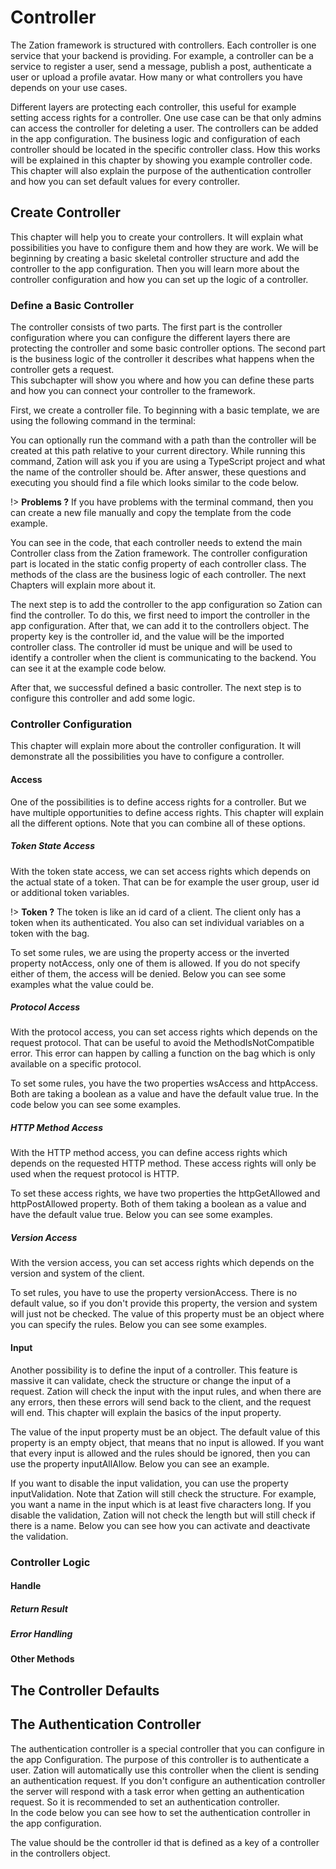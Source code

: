 # Controller

The Zation framework is structured with controllers. 
Each controller is one service that your backend is providing. 
For example, a controller can be a service to register a user, send a message, publish a post, authenticate a user or upload a profile avatar. 
How many or what controllers you have depends on your use cases. 

Different layers are protecting each controller, this useful for example setting access rights for a controller. 
One use case can be that only admins can access the controller for deleting a user. 
The controllers can be added in the app configuration. 
The business logic and configuration of each controller should be located in the specific controller class. 
How this works will be explained in this chapter by showing you example controller code. 
This chapter will also explain the purpose of the authentication controller and how you can set default values for every controller.

## Create Controller

This chapter will help you to create your controllers. 
It will explain what possibilities you have to configure them and how they are work.
We will be beginning by creating a basic skeletal controller structure and add the controller to the app configuration. 
Then you will learn more about the controller configuration and how you can set up the logic of a controller.

### Define a Basic Controller

The controller consists of two parts. 
The first part is the controller configuration where you can configure the different layers there are protecting the controller and some basic controller options. 
The second part is the business logic of the controller it describes what happens when the controller gets a request.  
This subchapter will show you where and how you can define these parts and how you can connect your controller to the framework.

First, we create a controller file. 
To beginning with a basic template, we are using the following command in the terminal:

[](../../_code/initController.sh ':include :type=bash')

You can optionally run the command with a path than the controller will be created at this path relative to your current directory. 
While running this command, Zation will ask you if you are using a TypeScript project and what the name of the controller should be. 
After answer, these questions and executing you should find a file which looks similar to the code below.

!> **Problems ?**  If you have problems with the terminal command, then you can create a new file manually and copy the template from the code example.

[](../../_code/controllerTemplate.ts ':include :type=ts')

You can see in the code, that each controller needs to extend the main Controller class from the Zation framework.
The controller configuration part is located in the static config property of each controller class. 
The methods of the class are the business logic of each controller. 
The next Chapters will explain more about it.

The next step is to add the controller to the app configuration so Zation can find the controller.
To do this, we first need to import the controller in the app configuration. 
After that, we can add it to the controllers object.
The property key is the controller id, and the value will be the imported controller class. 
The controller id must be unique and will be used to identify a controller when the client is communicating to the backend.
You can see it at the example code below.

[](../../_code/addController.ts ':include :type=ts')

After that, we successful defined a basic controller.
The next step is to configure this controller and add some logic.

### Controller Configuration

This chapter will explain more about the controller configuration. 
It will demonstrate all the possibilities you have to configure a controller.

#### Access
One of the possibilities is to define access rights for a controller.
But we have multiple opportunities to define access rights. 
This chapter will explain all the different options. 
Note that you can combine all of these options.

##### Token State Access

With the token state access, we can set access rights which depends on the actual state of a token. 
That can be for example the user group, user id or additional token variables.

!> **Token ?** The token is like an id card of a client. The client only has a token when its authenticated. You also can set individual variables on a token with the bag.

To set some rules, we are using the property access or the inverted property notAccess, only one of them is allowed.
If you do not specify either of them, the access will be denied. 
Below you can see some examples what the value could be.

[](../../_code/controllerUserStateAccess.ts ':include :type=ts')

##### Protocol Access

With the protocol access, you can set access rights which depends on the request protocol.
That can be useful to avoid the MethodIsNotCompatible error. 
This error can happen by calling a function on the bag which is only available on a specific protocol.

To set some rules, you have the two properties wsAccess and httpAccess.
Both are taking a boolean as a value and have the default value true.
In the code below you can see some examples.

[](../../_code/protocolAccess.ts ':include :type=ts')

##### HTTP Method Access

With the HTTP method access, you can define access rights which depends on the requested HTTP method. 
These access rights will only be used when the request protocol is HTTP.

To set these access rights, we have two properties the httpGetAllowed and httpPostAllowed property. 
Both of them taking a boolean as a value and have the default value true.
Below you can see some examples.

[](../../_code/httpMethodAccess.ts ':include :type=ts')

##### Version Access

With the version access, you can set access rights which depends on the version and system of the client.

To set rules, you have to use the property versionAccess. 
There is no default value, so if you don't provide this property, the version and system will just not be checked. 
The value of this property must be an object where you can specify the rules.
Below you can see some examples.

[](../../_code/versionAccess.ts ':include :type=ts')

#### Input 

Another possibility is to define the input of a controller.
This feature is massive it can validate, check the structure or change the input of a request. 
Zation will check the input with the input rules, and when there are any errors, then these errors will send back to the client, and the request will end. 
This chapter will explain the basics of the input property. 

The value of the input property must be an object. 
The default value of this property is an empty object, that means that no input is allowed. 
If you want that every input is allowed and the rules should be ignored, then you can use the property inputAllAllow. 
Below you can see an example.

[](../../_code/inputAllAllow.ts ':include :type=ts')

If you want to disable the input validation, you can use the property inputValidation. 
Note that Zation will still check the structure. 
For example, you want a name in the input which is at least five characters long. 
If you disable the validation, Zation will not check the length but will still check if there is a name.
Below you can see how you can activate and deactivate the validation.

[](../../_code/inputValidation.ts ':include :type=ts')

### Controller Logic 

#### Handle 

##### Return Result

##### Error Handling

#### Other Methods

## The Controller Defaults

## The Authentication Controller

The authentication controller is a special controller that you can configure in the app Configuration. 
The purpose of this controller is to authenticate a user. 
Zation will automatically use this controller when the client is sending an authentication request. 
If you don't configure an authentication controller the server will respond with a task error when getting an authentication request. 
So it is recommended to set an authentication controller.  
In the code below you can see how to set the authentication controller in the app configuration.

[](../../_code/authenticationController.ts ':include :type=ts')

The value should be the controller id that is defined as a key of a controller in the controllers object.

 
